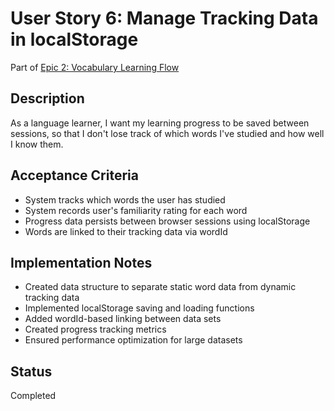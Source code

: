 # User Story 6: Manage Tracking Data in localStorage

Part of [Epic 2: Vocabulary Learning Flow](../epic-2-vocabulary-learning-flow.md)

## Description

As a language learner, I want my learning progress to be saved between sessions, so that I don't lose track of which words I've studied and how well I know them.

## Acceptance Criteria

- System tracks which words the user has studied
- System records user's familiarity rating for each word
- Progress data persists between browser sessions using localStorage
- Words are linked to their tracking data via wordId

## Implementation Notes

- Created data structure to separate static word data from dynamic tracking data
- Implemented localStorage saving and loading functions
- Added wordId-based linking between data sets
- Created progress tracking metrics
- Ensured performance optimization for large datasets

## Status

Completed
